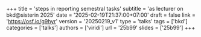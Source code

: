 +++
title = 'steps in reporting semestral tasks'
subtitle = 'as lecturer on bkd@sisterin 2025'
date = '2025-02-19T21:37:00+07:00'
draft = false
link = 'https://osf.io/g9hyr'
version = '20250219_v1'
type = 'talks'
tags = ['bkd']
categories = ['talks']
authors = ['viridi']
url = '25b99'
slides = ['25b99']
+++
